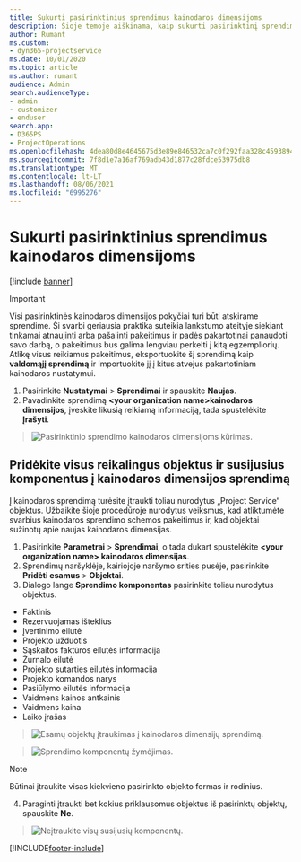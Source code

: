 ```yaml
---
title: Sukurti pasirinktinius sprendimus kainodaros dimensijoms
description: Šioje temoje aiškinama, kaip sukurti pasirinktinį sprendimą kuriant pasirinktines kainodaros dimensijas.
author: Rumant
ms.custom:
- dyn365-projectservice
ms.date: 10/01/2020
ms.topic: article
ms.author: rumant
audience: Admin
search.audienceType:
- admin
- customizer
- enduser
search.app:
- D365PS
- ProjectOperations
ms.openlocfilehash: 4dea80d8e4645675d3e89e846532ca7c0f292faa328c45938941c50dc15486fc
ms.sourcegitcommit: 7f8d1e7a16af769adb43d1877c28fdce53975db8
ms.translationtype: MT
ms.contentlocale: lt-LT
ms.lasthandoff: 08/06/2021
ms.locfileid: "6995276"
---
```

# <a name="create-custom-solutions-for-pricing-dimensions"></a>Sukurti pasirinktinius sprendimus kainodaros dimensijoms

[!include [banner](../includes/psa-now-project-operations.md)]

> [!IMPORTANT]
> Visi pasirinktinės kainodaros dimensijos pokyčiai turi būti atskirame sprendime. Ši svarbi geriausia praktika suteikia lankstumo ateityje siekiant tinkamai atnaujinti arba pašalinti pakeitimus ir padės pakartotinai panaudoti savo darbą, o pakeitimus bus galima lengviau perkelti į kitą egzempliorių. Atlikę visus reikiamus pakeitimus, eksportuokite šį sprendimą kaip **valdomąjį sprendimą** ir importuokite jį į kitus atvejus pakartotiniam kainodaros nustatymui.

1. Pasirinkite **Nustatymai** > **Sprendimai** ir spauskite **Naujas**. 
2. Pavadinkite sprendimą **\<your organization name>kainodaros dimensijos**, įveskite likusią reikiamą informaciją, tada spustelėkite **Įrašyti**.

> ![Pasirinktinio sprendimo kainodaros dimensijoms kūrimas.](media/Creation-of-custom-pricing-dimension-solution.PNG)
  
## <a name="add-all-required-entities-and-related-components-to-the-pricing-dimension-solution"></a>Pridėkite visus reikalingus objektus ir susijusius komponentus į kainodaros dimensijos sprendimą
Į kainodaros sprendimą turėsite įtraukti toliau nurodytus „Project Service“ objektus. Užbaikite šioje procedūroje nurodytus veiksmus, kad atliktumėte svarbius kainodaros sprendimo schemos pakeitimus ir, kad objektai sužinotų apie naujas kainodaros dimensijas.

1. Pasirinkite **Parametrai** > **Sprendimai**, o tada dukart spustelėkite **\<your organization name> kainodaros dimensijas**. 
2. Sprendimų naršyklėje, kairiojoje naršymo srities pusėje, pasirinkite **Pridėti esamus** > **Objektai**.
3. Dialogo lange **Sprendimo komponentas** pasirinkite toliau nurodytus objektus.

- Faktinis
- Rezervuojamas išteklius
- Įvertinimo eilutė
- Projekto užduotis
- Sąskaitos faktūros eilutės informacija
- Žurnalo eilutė
- Projekto sutarties eilutės informacija
- Projekto komandos narys
- Pasiūlymo eilutės informacija
- Vaidmens kainos antkainis
- Vaidmens kaina 
- Laiko įrašas 

> ![Esamų objektų įtraukimas į kainodaros dimensijų sprendimą.](media/Existing-entities-to-PD-solution.png)

> ![Sprendimo komponentų žymėjimas.](media/Dimension-Components.png)

> [!NOTE]
> Būtinai įtraukite visas kiekvieno pasirinkto objekto formas ir rodinius.

4. Paraginti įtraukti bet kokius priklausomus objektus iš pasirinktų objektų, spauskite **Ne**.

> ![Neįtraukite visų susijusių komponentų.](media/Do-not-include-required.png)




[!INCLUDE[footer-include](../includes/footer-banner.md)]